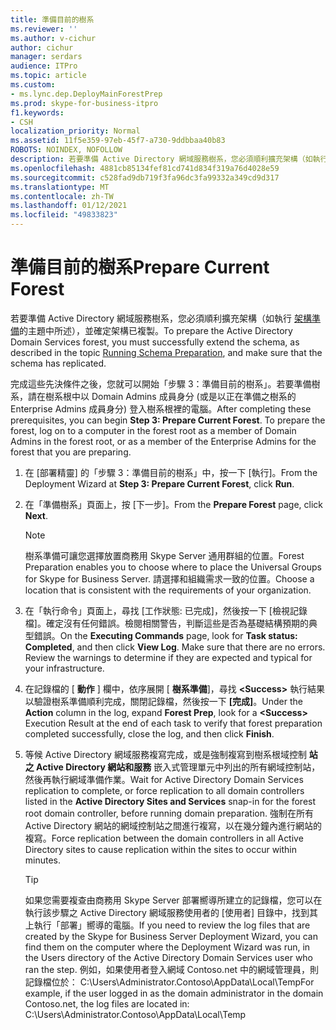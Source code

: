 ```yaml
---
title: 準備目前的樹系
ms.reviewer: ''
ms.author: v-cichur
author: cichur
manager: serdars
audience: ITPro
ms.topic: article
ms.custom:
- ms.lync.dep.DeployMainForestPrep
ms.prod: skype-for-business-itpro
f1.keywords:
- CSH
localization_priority: Normal
ms.assetid: 11f5e359-97eb-45f7-a730-9ddbbaa40b83
ROBOTS: NOINDEX, NOFOLLOW
description: 若要準備 Active Directory 網域服務樹系，您必須順利擴充架構（如執行架構準備的主題中所述），並確定架構已複製。
ms.openlocfilehash: 4881cb85134fef81cd741d834f319a76d4028e59
ms.sourcegitcommit: c528fad9db719f3fa96dc3fa99332a349cd9d317
ms.translationtype: MT
ms.contentlocale: zh-TW
ms.lasthandoff: 01/12/2021
ms.locfileid: "49833823"
---
```

# <a name="prepare-current-forest"></a><span data-ttu-id="6d50d-103">準備目前的樹系</span><span class="sxs-lookup"><span data-stu-id="6d50d-103">Prepare Current Forest</span></span>

<span data-ttu-id="6d50d-104">若要準備 Active Directory 網域服務樹系，您必須順利擴充架構（如執行 [架構準備](https://technet.microsoft.com/library/067726ae-fd3f-4133-a32f-26d2603ac674.aspx)的主題中所述），並確定架構已複製。</span><span class="sxs-lookup"><span data-stu-id="6d50d-104">To prepare the Active Directory Domain Services forest, you must successfully extend the schema, as described in the topic [Running Schema Preparation](https://technet.microsoft.com/library/067726ae-fd3f-4133-a32f-26d2603ac674.aspx), and make sure that the schema has replicated.</span></span>

<span data-ttu-id="6d50d-p101">完成這些先決條件之後，您就可以開始「步驟 3：準備目前的樹系」。若要準備樹系，請在樹系根中以 Domain Admins 成員身分 (或是以正在準備之樹系的 Enterprise Admins 成員身分) 登入樹系根裡的電腦。</span><span class="sxs-lookup"><span data-stu-id="6d50d-p101">After completing these prerequisites, you can begin **Step 3: Prepare Current Forest**. To prepare the forest, log on to a computer in the forest root as a member of Domain Admins in the forest root, or as a member of the Enterprise Admins for the forest that you are preparing.</span></span>

1. <span data-ttu-id="6d50d-107">在 [部署精靈] 的「步驟 3：準備目前的樹系」中，按一下 [執行]。</span><span class="sxs-lookup"><span data-stu-id="6d50d-107">From the Deployment Wizard at **Step 3: Prepare Current Forest**, click **Run**.</span></span>

2. <span data-ttu-id="6d50d-108">在「準備樹系」頁面上，按 [下一步]。</span><span class="sxs-lookup"><span data-stu-id="6d50d-108">From the **Prepare Forest** page, click **Next**.</span></span>

    > [!NOTE]
    > <span data-ttu-id="6d50d-109">樹系準備可讓您選擇放置商務用 Skype Server 通用群組的位置。</span><span class="sxs-lookup"><span data-stu-id="6d50d-109">Forest Preparation enables you to choose where to place the Universal Groups for Skype for Business Server.</span></span> <span data-ttu-id="6d50d-110">請選擇和組織需求一致的位置。</span><span class="sxs-lookup"><span data-stu-id="6d50d-110">Choose a location that is consistent with the requirements of your organization.</span></span>

3. <span data-ttu-id="6d50d-p103">在「執行命令」頁面上，尋找 [工作狀態: 已完成]，然後按一下 [檢視記錄檔]。確定沒有任何錯誤。檢閱相關警告，判斷這些是否為基礎結構預期的典型錯誤。</span><span class="sxs-lookup"><span data-stu-id="6d50d-p103">On the **Executing Commands** page, look for **Task status: Completed**, and then click **View Log**. Make sure that there are no errors. Review the warnings to determine if they are expected and typical for your infrastructure.</span></span>

4. <span data-ttu-id="6d50d-114">在記錄檔的 [ **動作** ] 欄中，依序展開 [ **樹系準備**]，尋找 **\<Success\>** 執行結果以驗證樹系準備順利完成，關閉記錄檔，然後按一下 **[完成]**。</span><span class="sxs-lookup"><span data-stu-id="6d50d-114">Under the **Action** column in the log, expand **Forest Prep**, look for a **\<Success\>** Execution Result at the end of each task to verify that forest preparation completed successfully, close the log, and then click **Finish**.</span></span>

5. <span data-ttu-id="6d50d-115">等候 Active Directory 網域服務複寫完成，或是強制複寫到樹系根域控制 **站之 Active Directory 網站和服務** 嵌入式管理單元中列出的所有網域控制站，然後再執行網域準備作業。</span><span class="sxs-lookup"><span data-stu-id="6d50d-115">Wait for Active Directory Domain Services replication to complete, or force replication to all domain controllers listed in the **Active Directory Sites and Services** snap-in for the forest root domain controller, before running domain preparation.</span></span> <span data-ttu-id="6d50d-116">強制在所有 Active Directory 網站的網域控制站之間進行複寫，以在幾分鐘內進行網站的複寫。</span><span class="sxs-lookup"><span data-stu-id="6d50d-116">Force replication between the domain controllers in all Active Directory sites to cause replication within the sites to occur within minutes.</span></span>

    > [!TIP]
    > <span data-ttu-id="6d50d-117">如果您需要複查由商務用 Skype Server 部署嚮導所建立的記錄檔，您可以在執行該步驟之 Active Directory 網域服務使用者的 [使用者] 目錄中，找到其上執行「部署」嚮導的電腦。</span><span class="sxs-lookup"><span data-stu-id="6d50d-117">If you need to review the log files that are created by the Skype for Business Server Deployment Wizard, you can find them on the computer where the Deployment Wizard was run, in the Users directory of the Active Directory Domain Services user who ran the step.</span></span> <span data-ttu-id="6d50d-118">例如，如果使用者登入網域 Contoso.net 中的網域管理員，則記錄檔位於： C:\Users\Administrator.Contoso\AppData\Local\Temp</span><span class="sxs-lookup"><span data-stu-id="6d50d-118">For example, if the user logged in as the domain administrator in the domain Contoso.net, the log files are located in: C:\Users\Administrator.Contoso\AppData\Local\Temp</span></span>



